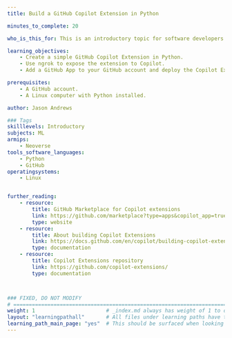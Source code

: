 ```yaml
---
title: Build a GitHub Copilot Extension in Python

minutes_to_complete: 20

who_is_this_for: This is an introductory topic for software developers who want to learn how to build a simple GitHub Copilot Extension. 

learning_objectives:
    - Create a simple GitHub Copilot Extension in Python.
    - Use ngrok to expose the extension to Copilot.
    - Add a GitHub App to your GitHub account and deploy the Copilot Extension.

prerequisites:
    - A GitHub account.
    - A Linux computer with Python installed.

author: Jason Andrews

### Tags
skilllevels: Introductory
subjects: ML
armips:
    - Neoverse
tools_software_languages:
    - Python
    - GitHub
operatingsystems:
    - Linux


further_reading:
    - resource:
        title: GitHub Marketplace for Copilot extensions
        link: https://github.com/marketplace?type=apps&copilot_app=true/
        type: website
    - resource:
        title: About building Copilot Extensions
        link: https://docs.github.com/en/copilot/building-copilot-extensions/about-building-copilot-extensions/
        type: documentation
    - resource:
        title: Copilot Extensions repository
        link: https://github.com/copilot-extensions/
        type: documentation



### FIXED, DO NOT MODIFY
# ================================================================================
weight: 1                       # _index.md always has weight of 1 to order correctly
layout: "learningpathall"       # All files under learning paths have this same wrapper
learning_path_main_page: "yes"  # This should be surfaced when looking for related content. Only set for _index.md of learning path content.
---
```

